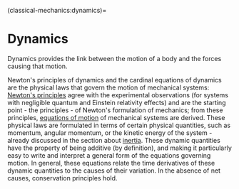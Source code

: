 <!--
```{article-info}
:author: basics
:date: "{sub-ref}`today`"
:read-time: "{sub-ref}`wordcount-minutes` min read"
```
-->

(classical-mechanics:dynamics)=
# Dynamics

Dynamics provides the link between the motion of a body and the forces causing that motion.

Newton's principles of dynamics and the cardinal equations of dynamics are the physical laws that govern the motion of mechanical systems: [Newton's principles](classical-mechanics:dynamics:principles) agree with the experimental observations (for systems with negligible quantum and Einstein relativity effects) and are the starting point - the principles - of Newton's formulation of mechanics; from these principles, [equations of motion](classical-mechanics:dynamics:eom) of mechanical systems are derived.
These physical laws are formulated in terms of certain physical quantities, such as momentum, angular momentum, or the kinetic energy of the system - already discussed in the section about [inertia](classical-mechanics:inertia). These dynamic quantities have the property of being additive (by definition), and making it particularly easy to write and interpret a general form of the equations governing motion. In general, these equations relate the time derivatives of these dynamic quantities to the causes of their variation. In the absence of net causes, conservation principles hold.

<!--
La dinamica fornisce il legame tra il moto di un corpo e le azioni causa del moto stesso.

I principi della dinamica di Newton e le equazioni cardinali della dinamica sono le leggi fisiche che governano il moto dei sistemi meccanici. Queste leggi fisiche vengono formulate nei termini di alcune grandezze fisiche, come la quantità di moto, il momento della quantità di moto o l'energia cinetica del sistema. Queste grandezze dinamiche hanno la proprietà di essere additive (per definizione) e rendono particolarmente facile la scrittura di una forma generale delle equazioni che governano il moto, e che si riducono a una relazione tra la derivate nel tempo di queste grandezze dinamiche e le cause della loro variazione. In assenza di cause nette, si ottengono i princìpi di conservazione.
-->

